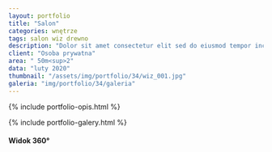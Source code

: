 ```yaml
---
layout: portfolio
title: "Salon"
categories: wnętrze
tags: salon wiz drewno
description: "Dolor sit amet consectetur elit sed do eiusmod tempor incididunt labore et dolore magna aliqua enim minim veniam quis nostrud exercitation ullamco laboris nisi aliquip commodo consequat.duis aute irure sint occae cat cupidatat non proident sunt in culpa qui officia deserunt mollit anim id est laborum. Sed perspiciatis unde omnis iste natus error sit voluptatem."
client: "Osoba prywatna"
area: " 50m<sup>2"
data: "luty 2020"
thumbnail: "/assets/img/portfolio/34/wiz_001.jpg"
galeria: "img/portfolio/34/galeria"
---
```

{% include portfolio-opis.html %}

{% include portfolio-galery.html %}


<h4>Widok 360&#176;</h4>
<div id="panorama" class="ratio_4_3"></div>
<script>
pannellum.viewer('panorama', {
    "type": "equirectangular",
    "panorama": "/assets/img/portfolio/34/wiz_005.jpg",
    "autoLoad": true
});
</script>



